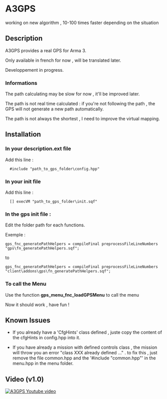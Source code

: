 # A3GPS

working on new algorithm , 10-100 times faster depending on the situation

## Description

A3GPS provides a real GPS for Arma 3.

Only available in french for now , will be translated later.

Developpement in progress.

### Informations

The path calculating may be slow for now , it'll be improved later.

The path is not real time calculated : if you're not following the path , the GPS will not generate a new path automatically.

The path is not always the shortest , I need to improve the virtual mapping.

## Installation

### In your description.ext file 
Add this line : 
```sqf
  #include "path_to_gps_folder\config.hpp"
```

### In your init file
Add this line : 
```sqf
  [] execVM "path_to_gps_folder\init.sqf"
```

### In the gps init file :
Edit the folder path for each functions.

  Exemple :
  ```sqf
  gps_fnc_generatePathHelpers = compileFinal preprocessFileLineNumbers "gps\fn_generatePathHelpers.sqf";
  ```
  to
  ```sqf
  gps_fnc_generatePathHelpers = compileFinal preprocessFileLineNumbers "client\addons\gps\fn_generatePathHelpers.sqf";
  ```

### To call the Menu

Use the function **gps_menu_fnc_loadGPSMenu** to call the menu

Now it should work , have fun !

## Known Issues

- If you already have a 'CfgHints' class defined , juste copy the content of the cfgHints in config.hpp into it.

- If you have already a mission with defined controls class , the mission will throw you an error "class XXX already defined ..." . to fix this , just remove the file common.hpp and the '#include "common.hpp"' in the menu.hpp in the menu folder.

## Video (v1.0)

[![A3GPS Youtube video](https://i.ytimg.com/vi/G4bNZoDUtVk/hqdefault.jpg?custom=true&w=196&h=110&stc=true&jpg444=true&jpgq=90&sp=68&sigh=PGfe5MiNc2FG8V9djI-XizrkGc0)](https://www.youtube.com/watch?v=G4bNZoDUtVk)


